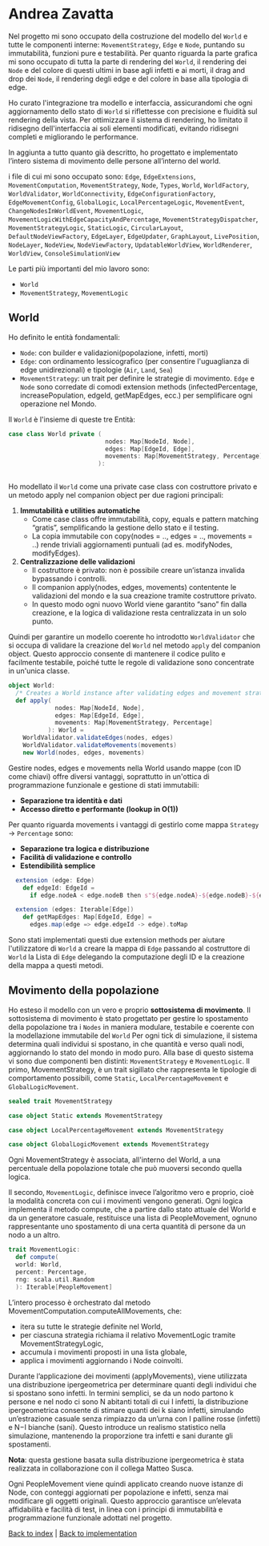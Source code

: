 # Andrea Zavatta

Nel progetto mi sono occupato della costruzione del modello del `World` e tutte le componenti interne:
`MovementStrategy`, `Edge` e `Node`, puntando su immutabilità, funzioni pure e testabilità.
Per quanto riguarda la parte grafica mi sono occupato di tutta la parte di rendering del `World`, il rendering dei `Node`
e del colore di questi ultimi in base agli infetti e ai morti, il drag and drop dei `Node`, il rendering degli edge e del colore in base
alla tipologia di edge.

Ho curato l'integrazione tra modello e interfaccia, assicurandomi che ogni aggiornamento dello stato di `World` si
riflettesse con precisione e fluidità sul rendering della vista.
Per ottimizzare il sistema di rendering, ho limitato il ridisegno dell'interfaccia ai soli elementi modificati, evitando ridisegni completi e migliorando le performance.


In aggiunta a tutto quanto già descritto, ho progettato e implementato l’intero sistema di movimento delle persone all’interno del world.

i file di cui mi sono occupato sono:
`Edge`, `EdgeExtensions`, `MovementComputation`, `MovementStrategy`, `Node`, `Types`, `World`, `WorldFactory`, `WorldValidator`, `WorldConnectivity`,
`EdgeConfigurationFactory`, `EdgeMovementConfig`, `GlobalLogic`, `LocalPercentageLogic`, `MovementEvent`, `ChangeNodesInWorldEvent`, `MovementLogic`, `MovementLogicWithEdgeCapacityAndPercentage`,
`MovementStrategyDispatcher`, `MovementStrategyLogic`, `StaticLogic`, `CircularLayout`, `DefaultNodeViewFactory`, `EdgeLayer`, `EdgeUpdater`, `GraphLayout`, `LivePosition`,
`NodeLayer`, `NodeView`, `NodeViewFactory`, `UpdatableWorldView`, `WorldRenderer`, `WorldView`, `ConsoleSimulationView`

Le parti più importanti del mio lavoro sono:
- `World`
- `MovementStrategy`, `MovementLogic`

## World
Ho definito le entità fondamentali:
- `Node`: con builder e validazioni(popolazione, infetti, morti)
- `Edge`: con ordinamento lessicografico (per consentire l'uguaglianza di edge unidirezionali) e tipologie (`Air`, `Land`, `Sea`)
- `MovementStrategy`: un trait per definire le strategie di movimento.
  `Edge` e `Node` sono corredate di comodi extension methods (infectedPercentage, increasePopulation, edgeId, getMapEdges, ecc.) per semplificare ogni operazione nel Mondo.

Il `World` è l'insieme di queste tre Entità:

```scala
case class World private (
                           nodes: Map[NodeId, Node],
                           edges: Map[EdgeId, Edge],
                           movements: Map[MovementStrategy, Percentage]
                         ):
                         
 ```

Ho modellato il `World` come una private case class con costruttore privato e un metodo apply nel companion object per due ragioni principali:
1. **Immutabilità e utilities automatiche**
   - Come case class offre immutabilità, copy, equals e pattern matching “gratis”, semplificando la gestione dello stato e il testing.
   - La copia immutabile con copy(nodes = .., edges = .., movements = ..) rende triviali aggiornamenti puntuali (ad es. modifyNodes, modifyEdges).
2. **Centralizzazione delle validazioni**
   - Il costruttore è privato: non è possibile creare un’istanza invalida bypassando i controlli.
   - Il companion apply(nodes, edges, movements) contentente le validazioni del mondo e la sua creazione tramite costruttore privato.
   - In questo modo ogni nuovo World viene garantito “sano” fin dalla creazione, e la logica di validazione resta centralizzata in un solo punto.

Quindi per garantire un modello coerente ho introdotto `WorldValidator` che si occupa di validare la creazione del `World` nel metodo `apply` del companion object.
Questo approccio consente di mantenere il codice pulito e facilmente testabile, poiché tutte le regole di validazione sono concentrate in un'unica classe.

```scala
object World:
  /* Creates a World instance after validating edges and movement strategies */
  def apply(
             nodes: Map[NodeId, Node],
             edges: Map[EdgeId, Edge],
             movements: Map[MovementStrategy, Percentage]
           ): World =
    WorldValidator.validateEdges(nodes, edges)
    WorldValidator.validateMovements(movements)
    new World(nodes, edges, movements)
  ```

Gestire nodes, edges e movements nella World usando mappe (con ID come chiavi) offre diversi vantaggi, soprattutto in un'ottica di programmazione funzionale e gestione di stati immutabili:

- **Separazione tra identità e dati**
- **Accesso diretto e performante (lookup in O(1))**

Per quanto riguarda movements i vantaggi di gestirlo come mappa `Strategy` -> `Percentage` sono:
- **Separazione tra logica e distribuzione**
- **Facilità di validazione e controllo**
- **Estendibilità semplice**

```scala
  extension (edge: Edge)
    def edgeId: EdgeId =
      if edge.nodeA < edge.nodeB then s"${edge.nodeA}-${edge.nodeB}-${edge.typology}" else s"${edge.nodeB}-${edge.nodeA}-${edge.typology}"
```

```scala
  extension (edges: Iterable[Edge])
    def getMapEdges: Map[EdgeId, Edge] =
      edges.map(edge => edge.edgeId -> edge).toMap
```

Sono stati implementati questi due extension methods per aiutare l'utilizzatore di `World` a creare la mappa di `Edge` passando al costruttore di `World` la Lista di `Edge`
delegando la computazione degli ID e la creazione della mappa a questi metodi.

## Movimento della popolazione
Ho esteso il modello con un vero e proprio **sottosistema di movimento**.
Il sottosistema di movimento è stato progettato per gestire lo spostamento della popolazione tra i `Nodes` in maniera modulare, testabile e coerente con la modellazione immutabile del `World`
Per ogni tick di simulazione, il sistema determina quali individui si spostano, in che quantità e verso quali nodi, aggiornando lo stato del mondo in modo puro.
Alla base di questo sistema vi sono due componenti ben distinti: `MovementStrategy` e `MovementLogic`.
Il primo, MovementStrategy, è un trait sigillato che rappresenta le tipologie di comportamento possibili,
come `Static`, `LocalPercentageMovement` e `GlobalLogicMovement`.

```scala
sealed trait MovementStrategy

case object Static extends MovementStrategy

case object LocalPercentageMovement extends MovementStrategy

case object GlobalLogicMovement extends MovementStrategy
```

Ogni MovementStrategy è associata, all'interno del World, a una percentuale della popolazione totale che può muoversi secondo quella logica.


Il secondo, `MovementLogic`, definisce invece l’algoritmo vero e proprio, cioè la modalità concreta con cui i movimenti vengono generati.
Ogni logica implementa il metodo compute, che a partire dallo stato attuale del World e da un generatore casuale,
restituisce una lista di PeopleMovement, ognuno rappresentante uno spostamento di una certa quantità di persone da un nodo a un altro.

```scala
trait MovementLogic:
  def compute(
  world: World,
  percent: Percentage,
  rng: scala.util.Random
  ): Iterable[PeopleMovement]
```
L’intero processo è orchestrato dal metodo MovementComputation.computeAllMovements, che:

- itera su tutte le strategie definite nel World,
- per ciascuna strategia richiama il relativo MovementLogic tramite MovementStrategyLogic,
- accumula i movimenti proposti in una lista globale,
- applica i movimenti aggiornando i Node coinvolti.

Durante l’applicazione dei movimenti (applyMovements), viene utilizzata una distribuzione ipergeometrica per
determinare quanti degli individui che si spostano sono infetti.
In termini semplici, se da un nodo partono k persone e nel nodo ci sono N abitanti totali di cui I infetti,
la distribuzione ipergeometrica consente di stimare quanti dei k siano infetti, simulando un’estrazione casuale
senza rimpiazzo da un’urna con I palline rosse (infetti) e N−I bianche (sani).
Questo introduce un realismo statistico nella simulazione, mantenendo la proporzione tra infetti e sani durante gli spostamenti.

**Nota**:  questa gestione basata sulla distribuzione ipergeometrica è stata realizzata in collaborazione con il collega Matteo Susca.


Ogni PeopleMovement viene quindi applicato creando nuove istanze di Node,
con conteggi aggiornati per popolazione e infetti, senza mai modificare gli oggetti originali.
Questo approccio garantisce un’elevata affidabilità e facilità di test, in linea con i principi di immutabilità e programmazione funzionale adottati nel progetto.






[Back to index](../../index.md) |
[Back to implementation](../../5-implementation/impl.md)